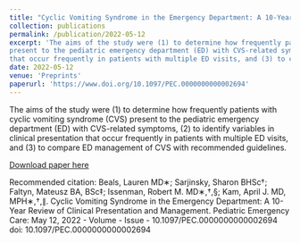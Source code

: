 ```yaml
---
title: "Cyclic Vomiting Syndrome in the Emergency Department: A 10-Year Review of Clinical Presentation and Management"
collection: publications
permalink: /publication/2022-05-12
excerpt: 'The aims of the study were (1) to determine how frequently patients with cyclic vomiting syndrome (CVS) 
present to the pediatric emergency department (ED) with CVS-related symptoms, (2) to identify variables in clinical presentation 
that occur frequently in patients with multiple ED visits, and (3) to compare ED management of CVS with recommended guidelines.'
date: 2022-05-12
venue: 'Preprints'
paperurl: 'https://www.doi.org/10.1097/PEC.0000000000002694'
---
```


The aims of the study were (1) to determine how frequently patients with cyclic vomiting syndrome (CVS) 
present to the pediatric emergency department (ED) with CVS-related symptoms, (2) to identify variables in clinical presentation 
that occur frequently in patients with multiple ED visits, and (3) to compare ED management of CVS with recommended guidelines.

[Download paper here](https://www.doi.org/10.1097/PEC.0000000000002694)

Recommended citation: Beals, Lauren MD∗; Sarjinsky, Sharon BHSc†; Faltyn, Mateusz BA, BSc‡; Issenman, Robert M. MD∗,†,§; Kam, April J. MD, MPH∗,†,∥. 
Cyclic Vomiting Syndrome in the Emergency Department: A 10-Year Review of Clinical Presentation and Management. Pediatric Emergency Care: May 12, 2022 - 
Volume - Issue - 10.1097/PEC.0000000000002694
doi: 10.1097/PEC.0000000000002694 
